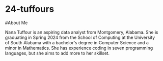 # 24-tuffours

#About Me

Nana Tuffour is an aspiring data analyst from Montgomery, Alabama. She is graduating in Spring 2024 from the School of Computing at the University of South Alabama with a bachelor's degree in Computer Science and a minor in Mathematics. She has experience coding in seven programming languages, but she aims to add more to her skillset. 
